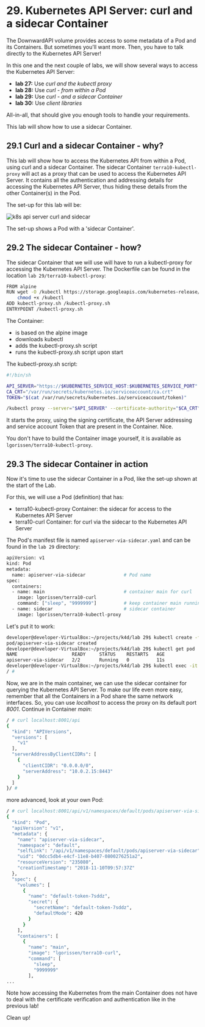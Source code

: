 # 29. Kubernetes API Server: curl and a sidecar Container

The DownwardAPI volume provides access to some metadata of a Pod and its Containers. But sometimes you'll want more. Then, you have to talk directly to the Kubernetes API Server!

In this one and the next couple of labs, we will show several ways to access the Kubernetes API Server:

- **lab 27:** Use *curl and the kubectl proxy*
- **lab 28:** Use *curl - from within a Pod*
- **lab 29:** Use *curl - and a sidecar Container*
- **lab 30:** Use *client libraries*

All-in-all, that should give you enough tools to handle your requirements.

This lab will show how to use a sidecar Container.

## 29.1 Curl and a sidecar Container - why?

This lab will show how to access the Kubernetes API from within a Pod, using curl and a sidecar Container. The sidecar Container `terra10-kubectl-proxy` will act as a proxy that can be used to access the Kubernetes API Server. It contains all the authentication and addressing details for accessing the Kubernetes API Server, thus hiding these details from the other Container(s) in the Pod.

The set-up for this lab will be:

![k8s api server curl and sidecar](img/lab29-kubernetes-api-server-sidecar.png)

The set-up shows a Pod with a 'sidecar Container'.


## 29.2 The sidecar Container - how?

The sidecar Container that we will use will have to run a kubectl-proxy for accessing the Kubernetes API Server. The Dockerfile can be found in the location `lab 29/terra10-kubectl-proxy`:

```bash
FROM alpine
RUN wget -O /kubectl https://storage.googleapis.com/kubernetes-release/release/v1.11.0/bin/linux/amd64/kubectl && \
    chmod +x /kubectl
ADD kubectl-proxy.sh /kubectl-proxy.sh
ENTRYPOINT /kubectl-proxy.sh
```

The Container:

- is based on the alpine image
- downloads kubectl
- adds the kubectl-proxy.sh script
- runs the kubectl-proxy.sh script upon start

The kubectl-proxy.sh script:

```bash
#!/bin/sh

API_SERVER="https://$KUBERNETES_SERVICE_HOST:$KUBERNETES_SERVICE_PORT"
CA_CRT="/var/run/secrets/kubernetes.io/serviceaccount/ca.crt"
TOKEN="$(cat /var/run/secrets/kubernetes.io/serviceaccount/token)"

/kubectl proxy --server="$API_SERVER" --certificate-authority="$CA_CRT" --token="$TOKEN" --accept-paths='^.*'
```
It starts the proxy, using the signing certificate, the API Server addressing and service account Token that are present in the Container. Nice.

You don't have to build the Container image yourself, it is available as `lgorissen/terra10-kubectl-proxy`.


## 29.3 The sidecar Container in action

Now it's time to use the sidecar Container in a Pod, like the set-up shown at the start of the Lab.

For this, we will use a Pod (definition) that has:

- terra10-kubectl-proxy Container: the sidecar for access to the Kubernetes API Server
- terra10-curl Container: for curl via the sidecar to the Kubernetes API Server
 
The Pod's manifest file is named `apiserver-via-sidecar.yaml` and can be found in the `lab 29` directory:

```bash
apiVersion: v1
kind: Pod
metadata:
  name: apiserver-via-sidecar              # Pod name
spec:
  containers:
  - name: main                             # container main for curl
    image: lgorissen/terra10-curl
    command: ["sleep", "9999999"]          # keep container main running
  - name: sidecar                          # sidecar container
    image: lgorissen/terra10-kubectl-proxy
```

Let's put it to work:

```bash
developer@developer-VirtualBox:~/projects/k4d/lab 29$ kubectl create -f apiserver-via-sidecar.yaml 
pod/apiserver-via-sidecar created
developer@developer-VirtualBox:~/projects/k4d/lab 29$ kubectl get pod
NAME                    READY     STATUS    RESTARTS   AGE
apiserver-via-sidecar   2/2       Running   0          11s
developer@developer-VirtualBox:~/projects/k4d/lab 29$ kubectl exec -it apiserver-via-sidecar -c main /bin/sh
/ #
```

Now, we are in the main container, we can use the sidecar container for querying the Kubernetes API Server. To make our life even more easy, remember that all the Containers in a Pod share the same network interfaces. So, you can use *localhost* to access the proxy on its default port *8001*. Continue in Container *main*:

```bash
/ # curl localhost:8001/api
{
  "kind": "APIVersions",
  "versions": [
    "v1"
  ],
  "serverAddressByClientCIDRs": [
    {
      "clientCIDR": "0.0.0.0/0",
      "serverAddress": "10.0.2.15:8443"
    }
  ]
}/ #
```

more advanced, look at your own Pod:

```bash
/ # curl localhost:8001/api/v1/namespaces/default/pods/apiserver-via-sidecar
{
  "kind": "Pod",
  "apiVersion": "v1",
  "metadata": {
    "name": "apiserver-via-sidecar",
    "namespace": "default",
    "selfLink": "/api/v1/namespaces/default/pods/apiserver-via-sidecar",
    "uid": "0dcc5db4-e4cf-11e8-b407-0800276251a2",
    "resourceVersion": "235080",
    "creationTimestamp": "2018-11-10T09:57:37Z"
  },
  "spec": {
    "volumes": [
      {
        "name": "default-token-7sddz",
        "secret": {
          "secretName": "default-token-7sddz",
          "defaultMode": 420
        }
      }
    ],
    "containers": [
      {
        "name": "main",
        "image": "lgorissen/terra10-curl",
        "command": [
          "sleep",
          "9999999"
        ],
...        
```

Note how accessing the Kubernetes from the main Container does not have to deal with the certificate verification and authentication like in the previous lab!

Clean up!
